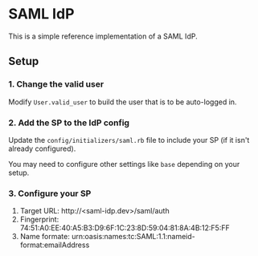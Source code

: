 # SAML IdP

This is a simple reference implementation of a SAML IdP.

## Setup

### 1. Change the valid user

Modify `User.valid_user` to build the user that is to be auto-logged in.

### 2. Add the SP to the IdP config

Update the `config/initializers/saml.rb` file to include your SP (if it isn't already configured).

You may need to configure other settings like `base` depending on your setup.

### 3. Configure your SP

1. Target URL:   http://<saml-idp.dev>/saml/auth
2. Fingerprint:  74:51:A0:EE:40:A5:B3:D9:6F:1C:23:8D:59:04:81:8A:4B:12:F5:FF
3. Name formate: urn:oasis:names:tc:SAML:1.1:nameid-format:emailAddress